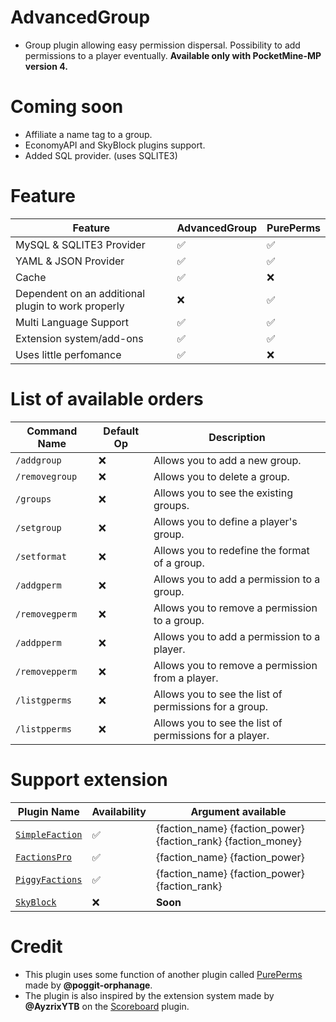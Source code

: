 # AdvancedGroup

- Group plugin allowing easy permission dispersal. Possibility to add permissions to a player eventually. **Available only with PocketMine-MP version 4.**

# Coming soon

- Affiliate a name tag to a group.
- EconomyAPI and SkyBlock plugins support.
- Added SQL provider. (uses SQLITE3)

# Feature

| Feature                                            | AdvancedGroup | PurePerms |
|----------------------------------------------------|---------------|-----------|
| MySQL & SQLITE3 Provider                           | ✅             | ✅         |
| YAML & JSON Provider                               | ✅             | ✅         |
| Cache                                              | ✅             | ❌         |
| Dependent on an additional plugin to work properly | ❌             | ✅         |
| Multi Language Support                             | ✅             | ✅         |
| Extension system/add-ons                           | ✅             | ✅         |
| Uses little perfomance                             | ✅             | ❌         |

# List of available orders

| Command Name   	| Default Op 	| Description                                             	|
|----------------	|------------	|---------------------------------------------------------	|
| `/addgroup`    	| ❌          	| Allows you to add a new group.                          	|
| `/removegroup` 	| ❌          	| Allows you to delete a group.                           	|
| `/groups`      	| ❌          	| Allows you to see the existing groups.                  	|
| `/setgroup`    	| ❌          	| Allows you to define a player's group.                  	|
| `/setformat`   	| ❌          	| Allows you to redefine the format of a group.           	|
| `/addgperm`     	| ❌          	| Allows you to add a permission to a group.              	|
| `/removegperm`  	| ❌          	| Allows you to remove a permission to a group.           	|
| `/addpperm`     	| ❌          	| Allows you to add a permission to a player.             	|
| `/removepperm`  	| ❌          	| Allows you to remove a permission from a player.        	|
| `/listgperms`   	| ❌          	| Allows you to see the list of permissions for a group.  	|
| `/listpperms`   	| ❌          	| Allows you to see the list of permissions for a player. 	|

# Support extension

| Plugin Name         	| Availability 	| Argument available                                            	|
|---------------------	|--------------	|---------------------------------------------------------------	|
| [`SimpleFaction`](https://github.com/AyzrixYTB/SimpleFaction) 	| ✅            	| {faction_name} {faction_power} {faction_rank} {faction_money} 	|
| [`FactionsPro`](https://github.com/AyzrixYTB/SimpleFaction)   	| ✅            	| {faction_name} {faction_power}                                	|
| [`PiggyFactions`](https://github.com/DaPigGuy/PiggyFactions/tree/master) 	| ✅            	| {faction_name} {faction_power} {faction_rank}                 	|
| [`SkyBlock`](https://github.com/andresbytes/SkyBlock/tree/stable)      	| ❌            	| **Soon**                                                      	|

# Credit

- This plugin uses some function of another plugin called [PurePerms](https://github.com/poggit-orphanage/PurePerms/tree/master) made by **@poggit-orphanage**.
- The plugin is also inspired by the extension system made by **@AyzrixYTB** on the [Scoreboard](https://github.com/AyzrixYTB/Scoreboard) plugin.
